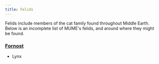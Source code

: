 ```yaml
---
title: Felids
---
```


Felids include members of the cat family found throughout Middle Earth.
Below is an incomplete list of MUME's felids, and around where they
might be found.

### [Fornost](Fornost "wikilink")

- Lynx